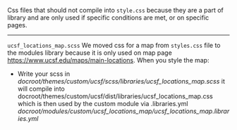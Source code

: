Css files that should not compile into `style.css` because they are a part of library
and are only used if specific conditions are met, or on specific pages.
<hr>

`ucsf_locations_map.scss`
We moved css for a map from `styles.css` file to the modules library because it is only used on map page https://www.ucsf.edu/maps/main-locations. When you style the map:
* Write your scss in *docroot/themes/custom/ucsf/scss/libraries/ucsf_locations_map.scss*
it will compile into docroot/themes/custom/ucsf/dist/libraries/ucsf_locations_map.css
which is then used by the custom module via .libraries.yml
*docroot/modules/custom/ucsf_locations_map/ucsf_locations_map.libraries.yml*
